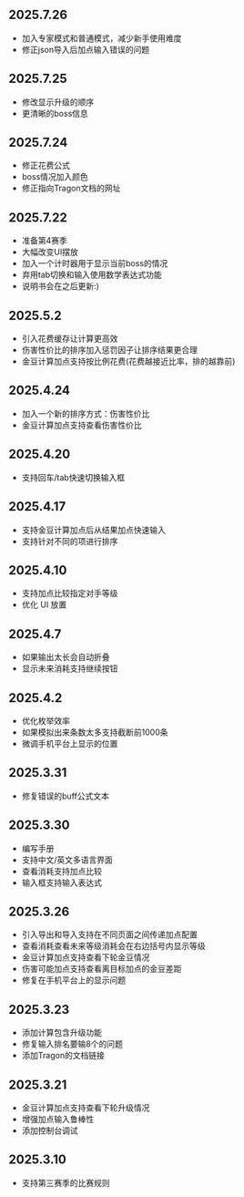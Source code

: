 ## 2025.7.26

+ 加入专家模式和普通模式，减少新手使用难度
+ 修正json导入后加点输入错误的问题

## 2025.7.25

+ 修改显示升级的顺序
+ 更清晰的boss信息

## 2025.7.24

+ 修正花费公式
+ boss情况加入颜色
+ 修正指向Tragon文档的网址

## 2025.7.22

+ 准备第4赛季
+ 大幅改变UI摆放
+ 加入一个计时器用于显示当前boss的情况
+ 弃用tab切换和输入使用数学表达式功能
+ 说明书会在之后更新:)

## 2025.5.2

+ 引入花费缓存让计算更高效
+ 伤害性价比的排序加入惩罚因子让排序结果更合理
+ 金豆计算加点支持按比例花费(花费越接近比率，排的越靠前)

## 2025.4.24

+ 加入一个新的排序方式：伤害性价比
+ 金豆计算加点支持查看伤害性价比

## 2025.4.20

+ 支持回车/tab快速切换输入框

## 2025.4.17

+ 支持金豆计算加点后从结果加点快速输入
+ 支持针对不同的项进行排序

## 2025.4.10

+ 支持加点比较指定对手等级
+ 优化 UI 放置

## 2025.4.7

+ 如果输出太长会自动折叠
+ 显示未来消耗支持继续按钮

## 2025.4.2

+ 优化枚举效率
+ 如果模拟出来条数太多支持截断前1000条
+ 微调手机平台上显示的位置

## 2025.3.31

+ 修复错误的buff公式文本

## 2025.3.30

+ 编写手册
+ 支持中文/英文多语言界面
+ 查看消耗支持加点比较
+ 输入框支持输入表达式

## 2025.3.26

+ 引入导出和导入支持在不同页面之间传递加点配置
+ 查看消耗查看未来等级消耗会在右边括号内显示等级
+ 金豆计算加点支持查看下轮金豆情况
+ 伤害可能加点支持查看离目标加点的金豆差距
+ 修复在手机平台上的显示问题

## 2025.3.23

+ 添加计算包含升级功能
+ 修复输入排名要输8个的问题
+ 添加Tragon的文档链接

## 2025.3.21

+ 金豆计算加点支持查看下轮升级情况
+ 增强加点输入鲁棒性
+ 添加控制台调试

## 2025.3.10

+ 支持第三赛季的比赛规则